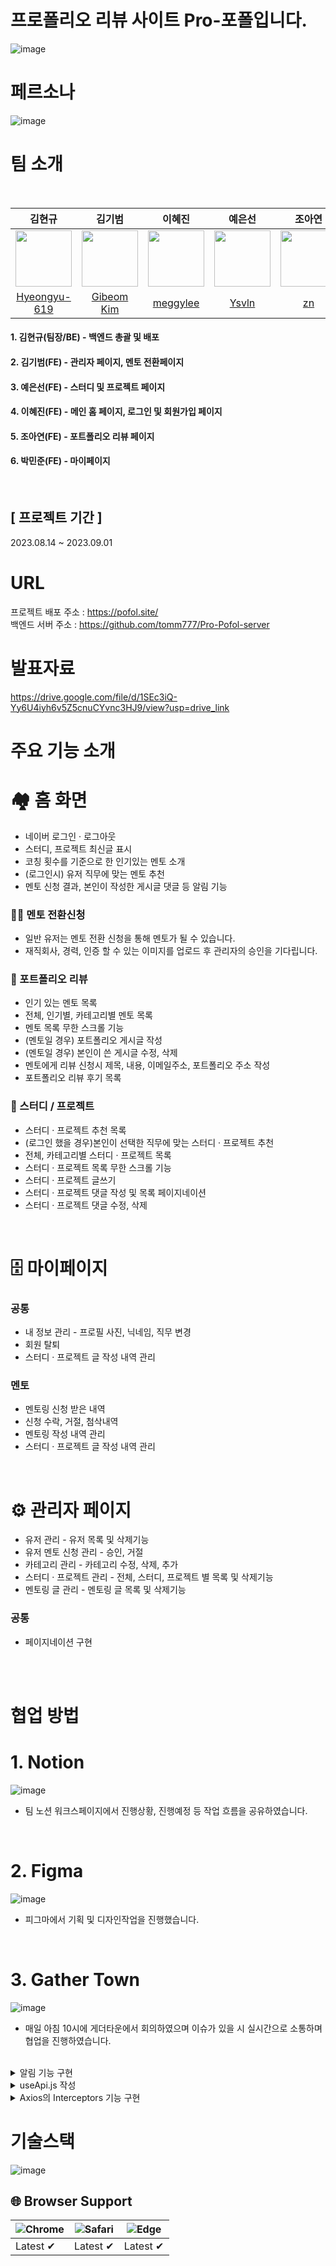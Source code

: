 # 프로폴리오 리뷰 사이트 Pro-포폴입니다.

![image](https://github.com/tomm777/Pro-Pofol-client/assets/95726595/bdb821ff-159c-49ef-8f8b-d339dee02f6a)


# 페르소나

![image](https://github.com/tomm777/Pro-Pofol-client/assets/95726595/59ee8a75-870f-49a2-bd74-c0fac42a949f)

# 팀 소개

</br>

| 김현규 | 김기범 | 이혜진 | 예은선 | 조아연 | 박민준 |
| :-----------------------------------------------------------------------------: | :-----------------------------------------------------------------------------: | :------------------------------------------------------------------------------: | :------------------------------------------------------------------------------: | :-----------------------------------------------------------------------------: | :-----------------------------------------------------------------------------: |
| <img src="https://avatars.githubusercontent.com/u/110807563?v=4" width="90px"/> | <img src="https://avatars.githubusercontent.com/u/95726595?v=4" width="90px" /> | <img src="https://avatars.githubusercontent.com/u/122958485?v=4" width="90px" /> | <img src="https://avatars.githubusercontent.com/u/118370673?v=4" width="90px" /> | <img src="https://avatars.githubusercontent.com/u/92145151?v=4" width="90px" /> | <img src="https://avatars.githubusercontent.com/u/129268793?v=4" width="90px" /> |
| [Hyeongyu-619](https://github.com/Hyeongyu-619) | [Gibeom Kim](https://github.com/tomm777) | [meggylee](https://github.com/meggylee) | [Ysvln](https://github.com/Ysvln) | [zn](https://github.com/salmeungyelan) | [박민준](https://github.com/)


#### 1. 김현규(팀장/BE) - 백엔드 총괄 및 배포
#### 2. 김기범(FE) - 관리자 페이지, 멘토 전환페이지
#### 3. 예은선(FE) - 스터디 및 프로젝트 페이지
#### 4. 이혜진(FE) - 메인 홈 페이지, 로그인 및 회원가입 페이지
#### 5. 조아연(FE) - 포트폴리오 리뷰 페이지
#### 6. 박민준(FE) - 마이페이지

</br>

## [ 프로젝트 기간 ]
2023.08.14 ~ 2023.09.01

# URL


프로젝트 배포 주소 : <a href=https://pofol.site target=_blank>https://pofol.site/</a>
</br>
백엔드 서버 주소 :
<a href=https://github.com/tomm777/Pro-Pofol-server target=_blank>https://github.com/tomm777/Pro-Pofol-server</a>

<!-- # TODO ADMIN 계정 -->

# 발표자료

<a href='https://drive.google.com/file/d/1SEc3iQ-Yy6U4iyh6v5Z5cnuCYvnc3HJ9/view?usp=drive_link' target=_blank>https://drive.google.com/file/d/1SEc3iQ-Yy6U4iyh6v5Z5cnuCYvnc3HJ9/view?usp=drive_link</a>

# 주요 기능 소개

# 🏘️ 홈 화면

<ul>
    <li>네이버 로그인 · 로그아웃</li>
    <li>스터디, 프로젝트 최신글 표시</li>
    <li>코칭 횟수를 기준으로 한 인기있는 멘토 소개</li>
    <li>(로그인시) 유저 직무에 맞는 멘토 추천</li>
    <li>멘토 신청 결과, 본인이 작성한 게시글 댓글 등 알림 기능</li>
</ul>

### 👨‍🏫 멘토 전환신청

<ul>
    <li>일반 유저는 멘토 전환 신청을 통해 멘토가 될 수 있습니다.</li>
    <li>재직회사, 경력, 인증 할 수 있는 이미지를 업로드 후 관리자의 승인을 기다립니다.</li>
</ul>

### 📝 포트폴리오 리뷰

<ul>
    <li>인기 있는 멘토 목록</li>
    <li>전체, 인기별, 카테고리별 멘토 목록</li>
    <li>멘토 목록 무한 스크롤 기능</li>
    <li>(멘토일 경우) 포트폴리오 게시글 작성</li>
    <li>(멘토일 경우) 본인이 쓴 게시글 수정, 삭제</li>
    <li>멘토에게 리뷰 신청시 제목, 내용, 이메일주소, 포트폴리오 주소 작성 </li>
    <li>포트폴리오 리뷰 후기 목록</li>
</ul>

### 📒 스터디 / 프로젝트

<ul>
    <li>스터디 · 프로젝트 추천 목록</li>
    <li>(로그인 했을 경우)본인이 선택한 직무에 맞는 스터디 · 프로젝트 추천</li>
    <li>전체, 카테고리별 스터디 · 프로젝트 목록</li>
    <li>스터디 · 프로젝트 목록 무한 스크롤 기능</li>
    <li>스터디 · 프로젝트 글쓰기</li>
    <li>스터디 · 프로젝트 댓글 작성 및 목록 페이지네이션</li>
    <li>스터디 · 프로젝트 댓글 수정, 삭제</li>
</ul>

</br>

# 🗄️ 마이페이지

### 공통

<ul>
    <li>내 정보 관리 - 프로필 사진, 닉네임, 직무 변경</li>
    <li>회원 탈퇴</li>
    <li>스터디 · 프로젝트 글 작성 내역 관리</li>
</ul>

### 멘토

<ul>
    <li>멘토링 신청 받은 내역</li>
    <li>신청 수락, 거절, 첨삭내역</li>
    <li>멘토링 작성 내역 관리</li>
    <li>스터디 · 프로젝트 글 작성 내역 관리</li>
</ul>
</br>

# ⚙️ 관리자 페이지

<ul>
    <li>유저 관리 - 유저 목록 및 삭제기능</li>
    <li>유저 멘토 신청 관리 - 승인, 거절</li>
    <li>카테고리 관리 - 카테고리 수정, 삭제, 추가</li>
    <li>스터디 · 프로젝트 관리 - 전체, 스터디, 프로젝트 별 목록 및 삭제기능</li>
    <li>멘토링 글 관리 - 멘토링 글 목록 및 삭제기능</li>
</ul>

### 공통

<ul>
    <li>페이지네이션 구현</li>
</ul>
</br>

<!-- # 🛠️ 페이지 기능 상세

### 🔐 계정
<ul>
    <li>Recoil을 사용해 전역으로 유저 정보를 관리</li>
    <li>유저 role에 따른 보여지는 요소를 구분</li>
</ul>

### 🖼️ 이미지

<li>Amazon S3 서버에 이미지 업로드</li> -->

<!-- ![Alt text](image-6.png) -->
<!-- 🏠 홈 화면 -->

<!-- ![Alt text](image-8.png) -->
</br>

# 협업 방법

# 1. Notion
![image](https://github.com/tomm777/Pro-Pofol-client/assets/95726595/2f1fce50-533c-457f-a7b9-ee09dc696c9c)



<ul>
    <li>팀 노션 워크스페이지에서 진행상황, 진행예정 등 작업 흐름을 공유하였습니다.</li>
</ul>
</br>

# 2. Figma

![image](https://github.com/tomm777/Pro-Pofol-client/assets/95726595/5f21b781-a2fb-46f7-92bd-a8772481f098)


<ul>
    <li>피그마에서 기획 및 디자인작업을 진행했습니다.</li>
</ul>
</br>

# 3. Gather Town

![image](https://github.com/tomm777/Pro-Pofol-client/assets/95726595/c956378a-f02a-4ade-b930-46e9ac097436)


<ul>
    <li>매일 아침 10시에 게더타운에서 회의하였으며 이슈가 있을 시 실시간으로 소통하며 협업을 진행하였습니다.</li>
</ul>

</br>
  </div>
</details>
    <details markdown="1">
  <summary>알림 기능 구현</summary>
  <div>
    <ul>
      <li>Palling방식으로 유저 정보를 setInterval로 주기적으로 호출해서
      알림이 오면 그 정보를 받아서 화면에
      표시해주는 기능 구현</li>
        <li>알림의 종류를 캐치하여 알림을 클릭 할 시 정보에 맞는 화면으로 이동</li>
    </ul>
  </div>
</details>
    <details markdown="1">
  <summary>useApi.js 작성</summary>
  <div>
    <ul>
      <li>사용 배경 : Axios를 이용해 HTTP 통신을 하던 와중 매번 반복적으로 API 호출 로직을
      작성해야 하는 불편한 상황</li>
        <li>로직을 반복해서 작성하지 않고 재사용 할 수 있는 부분과 API 호출에 따른 데이터
        로딩상태, 에러 상태와 데이터를 쉽게 관리</li>
        <li>즉시 호출할 때 쓰이는 initFetch 함수, API가 필요한 상황에만 호출을 하는 trigger 함수
        로 2개를 나눠서 진행하던 도중 initFetch에서 호출하는 상황을 trigger로 구현 할 수있다고
        판단되어 현재 trigger로만 API호출</li>
    </ul>
  </div>
</details>
     <details markdown="1">
  <summary>Axios의 Interceptors 기능 구현</summary>
  <div>
    <ul>
      <li>Axios로 호출할 때 BaseUrl 설정 서버에서 일정시간 이상 응답이 없을 경우 에러처리</li>
      <li>요청, 응답전 Interceptors 기능으로 필요한 데이터만을 추출, 에러 처리</li>
    </ul>
  </div>
</details>
</ul>

# 기술스택

![image](https://github.com/tomm777/Pro-Pofol-client/assets/95726595/0a39a5f8-a3a5-43b5-bdcc-ed6d1bf808be)


## 🌐 Browser Support

| ![Chrome](https://raw.githubusercontent.com/alrra/browser-logos/main/src/chrome/chrome_48x48.png) | ![Safari](https://raw.githubusercontent.com/alrra/browser-logos/main/src/safari/safari_48x48.png) | ![Edge](https://raw.githubusercontent.com/alrra/browser-logos/main/src/edge/edge_48x48.png) |
| ------------------------------------------------------------------------------------------------- | ------------------------------------------------------------------------------------------------- | ------------------------------------------------------------------------------------------- |
| Latest ✔ | Latest ✔ | Latest ✔ |
